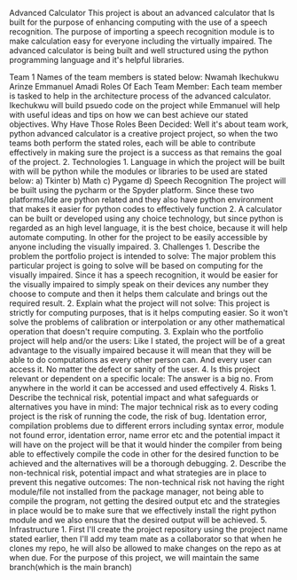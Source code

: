 Advanced Calculator
This project is about an advanced calculator that Is built for the purpose of enhancing computing with the use of a speech recognition. The purpose of importing a speech recognition module is to make calculation easy for everyone including the virtually impaired. The advanced calculator is being built and well structured using the python programming language and it's helpful libraries.

Team
1 Names of the team members is stated below:
Nwamah Ikechukwu Arinze
Emmanuel Amadi
Roles Of Each Team Member:
Each team member is tasked to help in the architecture process of the advanced calculator. Ikechukwu will build psuedo code on the project while Emmanuel will help with useful ideas and tips on how we can best achieve our stated objectives. 
Why Have Those Roles Been Decided:
Well it's about team work, python advanced calculator is a creative project project, so when the two teams both perform the stated roles, each will be able to contribute effectively in making sure the project is a success as that remains the goal of the project.
2. Technologies
    1. Language in which the project will be built with will be python while the modules or libraries to be used are stated below:
    a) Tkinter
    b) Math
    c) Pygame
    d) Speech Recognition 
             The project will be built using the pycharm or the Spyder platform. Since these two platforms/Ide are python related and they also have python environment that makes it easier for python codes to effectively function
       2. A calculator can be built or developed using any choice technology, but since python is regarded as an high level language, it is the best choice, because it will help automate computing. In other for the project to be easily accessible by anyone including the visually impaired. 
3. Challenges
    1. Describe the problem the portfolio project is intended to solve: The major problem this particular project is going to solve will be based on computing for the visually impaired. Since it has a speech recognition, it would be easier for the visually impaired to simply speak on their devices any number they choose to compute and then it helps them calculate and brings out the required result. 
    2. Explain what the project will not solve: This project is strictly for computing purposes, that is it helps computing easier. So it won't solve the problems of calibration or interpolation or any other mathematical operation that doesn't require computing. 
    3. Explain who the portfolio project will help and/or the users: Like I stated, the project will be of a great advantage to the visually impaired because it will mean that they will be able to do computations as every other person can. And every user can access it. No matter the defect or sanity of the user. 
    4. Is this project relevant or dependent on a specific locale: The answer is a big no. From anywhere in the world it can be accessed and used effectively
4. Risks
    1. Describe the technical risk, potential impact and what safeguards or alternatives you have in mind: The major technical risk as to every coding project is the risk of running the code, the risk of bug. Identation error, compilation problems due to different errors including syntax error, module not found error, identation error, name error etc and the potential impact it will have on the project will be that it would hinder the compiler from being able to effectively compile the code in other for the desired function to be achieved and the alternatives will be a thorough debugging. 
    2. Describe the non-technical risk, potential impact and what strategies are in place to prevent this negative outcomes: The non-technical risk not having the right module/file not installed from the package manager, not being able to compile the program, not getting the desired output etc and the strategies in place would be to make sure that we effectively install the right python module and we also ensure that the desired output will be achieved. 
5. Infrastructure
    1. First I'll create the project repository using the project name stated earlier, then I'll add my team mate as a collaborator so that when he clones my repo, he will also be allowed to make changes on the repo as at when due. For the purpose of this project, we will maintain the same branch(which is the main branch) 

